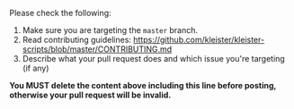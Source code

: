 Please check the following:

1. Make sure you are targeting the `master` branch.
2. Read contributing guidelines: https://github.com/kleister/kleister-scripts/blob/master/CONTRIBUTING.md
3. Describe what your pull request does and which issue you're targeting (if any)

**You MUST delete the content above including this line before posting, otherwise your pull request will be invalid.**
